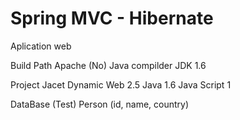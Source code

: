 # Spring MVC - Hibernate

Aplication web

Build Path
	Apache (No)
	Java compilder JDK 1.6

Project Jacet
	Dynamic Web 2.5
	Java 1.6
	Java Script 1

DataBase (Test)
	Person (id, name, country)